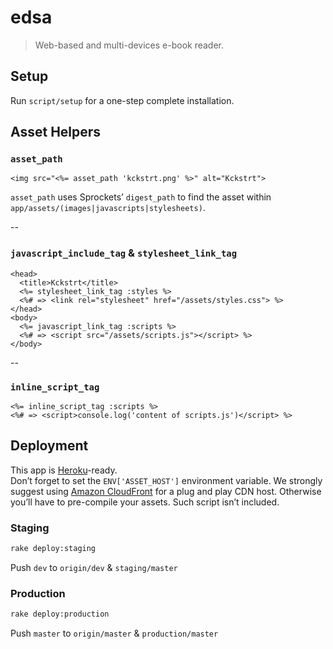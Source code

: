 # edsa

> Web-based and multi-devices e-book reader.

## Setup
Run `script/setup` for a one-step complete installation.

## Asset Helpers
### `asset_path`
```erb
<img src="<%= asset_path 'kckstrt.png' %>" alt="Kckstrt">
```

`asset_path` uses Sprockets’ `digest_path` to find the asset within `app/assets/(images|javascripts|stylesheets)`.

--
### `javascript_include_tag` & `stylesheet_link_tag`
```erb
<head>
  <title>Kckstrt</title>
  <%= stylesheet_link_tag :styles %>
  <%# => <link rel="stylesheet" href="/assets/styles.css"> %>
</head>
<body>
  <%= javascript_link_tag :scripts %>
  <%# => <script src="/assets/scripts.js"></script> %>
</body>
```

--
### `inline_script_tag`
```erb
<%= inline_script_tag :scripts %>
<%# => <script>console.log('content of scripts.js')</script> %>
```

## Deployment
This app is [Heroku][]-ready.<br>
Don’t forget to set the `ENV['ASSET_HOST']` environment variable. We strongly suggest using [Amazon CloudFront][CloudFront] for a plug and play CDN host. Otherwise you’ll have to pre-compile your assets. Such script isn’t included.

### Staging
```sh
rake deploy:staging
```
Push `dev` to `origin/dev` & `staging/master`

### Production
```sh
rake deploy:production
```
Push `master` to `origin/master` & `production/master`

[Heroku]: http://www.heroku.com
[CloudFront]: http://aws.amazon.com/cloudfront
